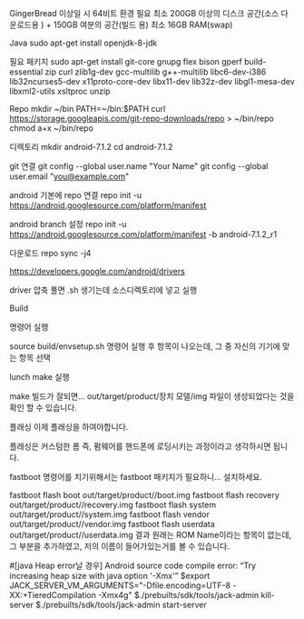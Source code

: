 GingerBread 이상일 시 64비트 환경 필요
최소 200GB 이상의 디스크 공간(소스 다운로드용 ) + 150GB 여분의 공간(빌드 용)
최소 16GB RAM(swap)

Java 
sudo apt-get install openjdk-8-jdk

필요 패키지
sudo apt-get install git-core gnupg flex bison gperf build-essential zip curl zlib1g-dev gcc-multilib g++-multilib libc6-dev-i386 lib32ncurses5-dev x11proto-core-dev libx11-dev lib32z-dev libgl1-mesa-dev libxml2-utils xsltproc unzip

Repo
mkdir ~/bin
PATH=~/bin:$PATH
curl https://storage.googleapis.com/git-repo-downloads/repo > ~/bin/repo
chmod a+x ~/bin/repo

디렉토리 
mkdir android-7.1.2
cd android-7.1.2

git 연결
git config --global user.name "Your Name"
git config --global user.email "you@example.com"

android 기본에 repo 연결
repo init -u https://android.googlesource.com/platform/manifest

android branch 설정
repo init -u https://android.googlesource.com/platform/manifest -b android-7.1.2_r1

다운로드
repo sync -j4


https://developers.google.com/android/drivers

driver 압축 풀면 .sh 생기는데 소스디렉토리에 넣고 실행


Build 

명령어 실행

source build/envsetup.sh
명령어 실행 후 항목이 나오는데, 그 중 자신의 기기에 맞는 항목 선택

lunch
make 실행

make
빌드가 잘되면… out/target/product/장치 모델/img 파일이 생성되었다는 것을 확인 할 수 있습니다.

플래싱
이제 플래싱을 하여야합니다.

플래싱은 커스텀한 롬 즉, 펌웨어를 핸드폰에 로딩시키는 과정이라고 생각하시면 됩니다.

fastboot 명령어를 치기위해서는 fastboot 패키지가 필요하니… 설치하세요.

fastboot flash boot out/target/product/<device>/boot.img
fastboot flash recovery out/target/product/<device>/recovery.img
fastboot flash system out/target/product/<device>/system.img
fastboot flash vendor out/target/product/<device>/vendor.img
fastboot flash userdata out/target/product/<device>/userdata.img
결과
원래는 ROM Name이라는 항목이 없는데, 그 부분을 추가하였고, 저의 이름이 들어가있는거를 볼 수 있습니다.


#[java Heap error날 경우]
Android source code compile error: “Try increasing heap size with java option '-Xmx<size>'”
$export JACK_SERVER_VM_ARGUMENTS="-Dfile.encoding=UTF-8 -XX:+TieredCompilation -Xmx4g"
$./prebuilts/sdk/tools/jack-admin kill-server
$./prebuilts/sdk/tools/jack-admin start-server
